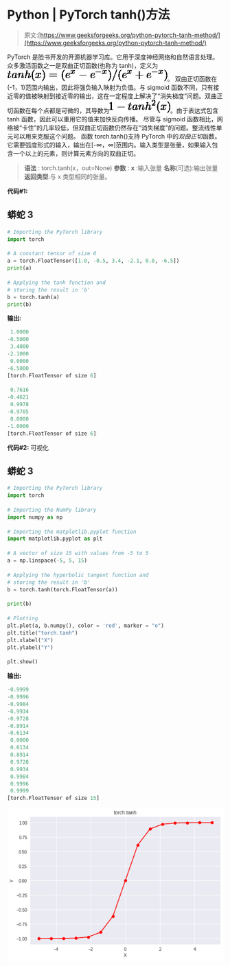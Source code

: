# Python | PyTorch tanh()方法

> 原文:[https://www.geeksforgeeks.org/python-pytorch-tanh-method/](https://www.geeksforgeeks.org/python-pytorch-tanh-method/)

PyTorch 是脸书开发的开源机器学习库。它用于深度神经网络和自然语言处理。
众多激活函数之一是双曲正切函数(也称为 tanh)，定义为![tanh(x) = (e^x - e^{-x}) / (e^x + e^{-x})  ](img/349925e0d46be4a7eeaf41ec70709993.png "Rendered by QuickLaTeX.com")。
双曲正切函数在(-1，1)范围内输出，因此将强负输入映射为负值。与 sigmoid 函数不同，只有接近零的值被映射到接近零的输出，这在一定程度上解决了“消失梯度”问题。双曲正切函数在每个点都是可微的，其导数为![1 - tanh^2(x)  ](img/bd1f0658343d395e43d8bb9b63e2220e.png "Rendered by QuickLaTeX.com")。由于表达式包含 tanh 函数，因此可以重用它的值来加快反向传播。
尽管与 sigmoid 函数相比，网络被“卡住”的几率较低，但双曲正切函数仍然存在“消失梯度”的问题。整流线性单元可以用来克服这个问题。
函数 torch.tanh()支持 PyTorch 中的*双曲正切*函数。它需要弧度形式的输入，输出在[-∞，∞]范围内。输入类型是张量，如果输入包含一个以上的元素，则计算元素方向的双曲正切。

> **语法** : torch.tanh(x，out=None)
> **参数** :
> **x** :输入张量
> **名称**(可选):输出张量
> **返回类型**:与 x 类型相同的张量。

**代码#1:**

## 蟒蛇 3

```py
# Importing the PyTorch library
import torch

# A constant tensor of size 6
a = torch.FloatTensor([1.0, -0.5, 3.4, -2.1, 0.0, -6.5])
print(a)

# Applying the tanh function and
# storing the result in 'b'
b = torch.tanh(a)
print(b)
```

**输出:**

```py
 1.0000
-0.5000
 3.4000
-2.1000
 0.0000
-6.5000
[torch.FloatTensor of size 6]

 0.7616
-0.4621
 0.9978
-0.9705
 0.0000
-1.0000
[torch.FloatTensor of size 6]
```

**代码#2:** 可视化

## 蟒蛇 3

```py
# Importing the PyTorch library
import torch

# Importing the NumPy library
import numpy as np

# Importing the matplotlib.pyplot function
import matplotlib.pyplot as plt

# A vector of size 15 with values from -5 to 5
a = np.linspace(-5, 5, 15)

# Applying the hyperbolic tangent function and
# storing the result in 'b'
b = torch.tanh(torch.FloatTensor(a))

print(b)

# Plotting
plt.plot(a, b.numpy(), color = 'red', marker = "o")
plt.title("torch.tanh")
plt.xlabel("X")
plt.ylabel("Y")

plt.show()
```

**输出:**

```py
-0.9999
-0.9996
-0.9984
-0.9934
-0.9728
-0.8914
-0.6134
 0.0000
 0.6134
 0.8914
 0.9728
 0.9934
 0.9984
 0.9996
 0.9999
[torch.FloatTensor of size 15]
```

![](img/00a04214dd7a0a564a2c15b57e7ee06b.png)